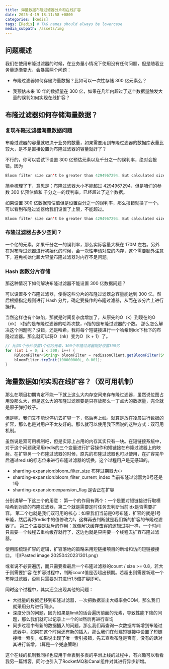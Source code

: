 ```yaml
---
title: 海量数据布隆过滤器分片和在线扩容
date: 2025-4-19 18:11:58 +0800
categories: [Redis]
tags: [Redis] # TAG names should always be lowercase
media_subpath: /assets/img
---
```


## 问题概述

我们在使用布隆过滤器的时候，在业务量小情况下使用没有任何问题，但是随着业务量逐渐变大，会暴露两个问题：

- 布隆过滤器如何存储海量数据？比如可以一次性存储 300 亿元素么？
    
- 我预估未来 10 年的数据量在 300 亿，如果在几年内超过了这个数据量触发大量的误判如何实现在线扩容？

## 布隆过滤器如何存储海量数据？

### 复现布隆过滤器海量数据问题

布隆过滤器的容量就取决于业务的数量，如果需要用到布隆过滤器的数据库表量比较大，是不是直接设置为布隆过滤器的容量就好了？

不行的，你可以尝试下设置 300 亿预估元素以及千分之一的误判率，绝对会报错。因为
```Java
Bloom filter size can't be greater than 4294967294. But calculated size is 431327626981
```
简单梳理了下，意思是：布隆过滤器大小不能超过 4294967294，但是咱们的参数 300 亿预估值和 千分之一的误判率，已经超过了这个数据。

如果设置 300 亿数据预估值但是设置百分之一的误判率，那么报错就换了一个。可以看到布隆过滤器给我们设置了上限，不能超过。

```Java
Bloom filter size can't be greater than 4294967294. But calculated size is 287551751321
```

### 布隆过滤器占多少空间？

一个亿的元素，如果千分之一的误判率，那么实际容量大概在 170M 左右。另外在对布隆过滤器进行初始化的时候，会一次性申请对应的内存，这个需要额外注意下，避免初始化超大容量布隆过滤器时内存不足问题。
### Hash 函数分片存储
那这种情况下如何解决布隆过滤器不能设置 300 亿数据问题？

可以设置多个布隆过滤器，使得这些分片的布隆过滤器总容量能达到 300 亿。然后根据指定规则进行 Hash 分片，确定要操作的布隆过滤器，从而在该分片上进行操作。

当然这样也有个缺陷，那就是时间复杂度增加了，从原先的O（k）到现在的O（nk）
k指的是布隆过滤器的哈希次数，n指的是布隆过滤器的个数。
那么怎么解决这个问题呢？没错，还是哈希，我将每个短链接进行一个哈希到idx下标下的布隆过滤器。那么就可以将O（nk）变为O（k + 1）了。

```Java
// 比如1个分片设置1个亿的元素，300个布隆过滤器刚好设置300亿
for (int i = 0; i < 300; i++) {
    RBloomFilter<String> bloomFilter = redissonClient.getBloomFilter(String.format("sharding-expansion:short-link-create-bloom-filter-%s-%d", bloomFilterCurrentIndex, i));
    bloomFilter.tryInit(100000000L, 0.001);
}
```
## 海量数据如何实现在线扩容？（双可用机制）

那么在项目初期肯定不能一下就上这么大内存空间来存布隆过滤器，虽然说位图占用没那么大，但是这么大的布隆过滤器要是只存放那么一丁点大的数据量，完全就是原子弹打蚊子。

但是呢，我们又不能说停机去扩容一下，然后再上线。就算是放在凌晨进行数据的扩容，那么也是对用户不太友好的。那么就可以使用我下面说的这种方式：双可用机制。

虽然说是双可用机制吧，但是实际上占用的内存其实只有一块。在短链接系统中，对于这个问题我采用redis的三个变量进行扩容操作和短链接在布隆过滤器上的映射。在扩容另一个布隆过滤器的时候，原先的布隆过滤器也可以使用，在扩容完毕后通过redis的标志位来进行布隆过滤器的切换，这个过程用户是无感知的。

* sharding-expansion:bloom_filter_size 布隆过期器大小  
* sharding-expansion:bloom_filter_current_index 当前布隆过滤器为0号还是1号  
* sharding-expansion:expansion_flag 是否正在扩容

分别讲解一下这三个的用意：
第一个的作用有两个：一个是要对短链接进行取模哈希到对应的布隆过滤器，第二个就是需要定时任务去判断当前idx是否需要扩容。
第二个也就是我们双可用的核心：如果我们当前是0号布隆，扩容的就是1号布隆，然后再将redis中的值修改为1，这样再去判断就是我们新的扩容的布隆过滤器了。
第三个主要是互斥的作用：就像解决缓存击穿的逻辑过期一样，一个时间只需要一个线程去重构缓存就行了，这边也就是只需要一个线程去扩容布隆过滤器。

使用图梳理扩容的逻辑，扩容落地的策略采用短链接项目的新增和访问短链接接口。
![](Pasted image 20250420231301.png)

或者说不必要遍历，而只需要看最后一个布隆过滤器的count / size >= 0.8，若大于则需要扩容
在扩容过程中，判断count值是否超出预期。若超出则需要新建一个布隆过滤器，否则只需要对其进行1.5倍扩容即可。

同时这个过程中，其实还会出现其他的问题：
- 大批量的数据迁移到布隆过滤器，一次把数据查出大概率会OOM，那么我们就采用分片进行同步。
- 深度分页的问题，因为如果是limit的话会遍历前面的元素，导致性能下降的问题，那么我们就可以记录上一个的id然后再进行查询
- 同步过程中有新的数据插入的问题，那么我们再查询一次数据库新增到布隆过滤器中，如果在这个时候还有新的插入，那么我们在创建短链接中设置了短链接唯一索引，如果说出现了唯一索引报错，先去查看布隆是否有，没有的话对其进行新增。（算是一个兜底策略）


 这个在线的机制我同样也应用于单表到多表的平滑上线的过程中，有兴趣可以看看我另一篇博客，同时也引入了RocketMQ和Canal组件对其进行异步新增。
 
